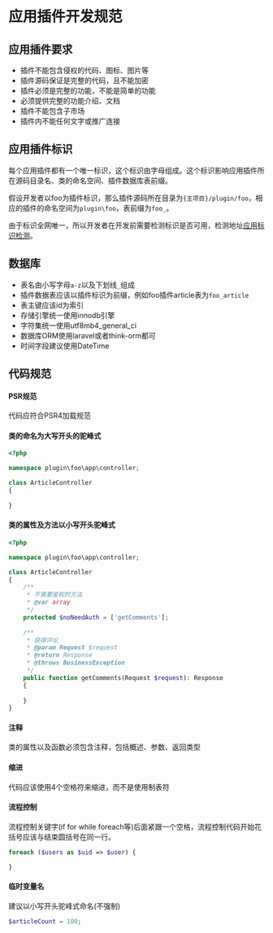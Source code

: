 # 应用插件开发规范

## 应用插件要求
* 插件不能包含侵权的代码、图标、图片等
* 插件源码保证是完整的代码，且不能加密
* 插件必须是完整的功能，不能是简单的功能
* 必须提供完整的功能介绍、文档
* 插件不能包含子市场
* 插件内不能任何文字或推广连接

## 应用插件标识
每个应用插件都有一个唯一标识，这个标识由字母组成。这个标识影响应用插件所在源码目录名、类的命名空间、插件数据库表前缀。

假设开发者以foo为插件标识，那么插件源码所在目录为`{主项目}/plugin/foo`，相应的插件的命名空间为`plugin\foo`，表前缀为`foo_`。

由于标识全网唯一，所以开发者在开发前需要检测标识是否可用，检测地址[应用标识检测](https://www.workerman.net/app/check)。

## 数据库
* 表名由小写字母`a-z`以及下划线`_`组成
* 插件数据表应该以插件标识为前缀，例如foo插件article表为`foo_article`
* 表主键应该id为索引
* 存储引擎统一使用innodb引擎
* 字符集统一使用utf8mb4_general_ci
* 数据库ORM使用laravel或者think-orm都可
* 时间字段建议使用DateTime

## 代码规范

#### PSR规范
代码应符合PSR4加载规范

#### 类的命名为大写开头的驼峰式
```php
<?php

namespace plugin\foo\app\controller;

class ArticleController
{
    
}
```

#### 类的属性及方法以小写开头驼峰式
```php
<?php

namespace plugin\foo\app\controller;

class ArticleController
{
    /**
     * 不需要鉴权的方法
     * @var array
     */
    protected $noNeedAuth = ['getComments'];
    
    /**
     * 获得评论
     * @param Request $request
     * @return Response
     * @throws BusinessException
     */
    public function getComments(Request $request): Response
    {
        
    }
}
```

#### 注释
类的属性以及函数必须包含注释，包括概述、参数、返回类型

#### 缩进
代码应该使用4个空格符来缩进，而不是使用制表符

#### 流程控制
流程控制关键字(if for while foreach等)后面紧跟一个空格，流程控制代码开始花括号应该与结束圆括号在同一行。
```php
foreach ($users as $uid => $user) {

}
```

#### 临时变量名
建议以小写开头驼峰式命名(不强制)

```php
$articleCount = 100;
```

